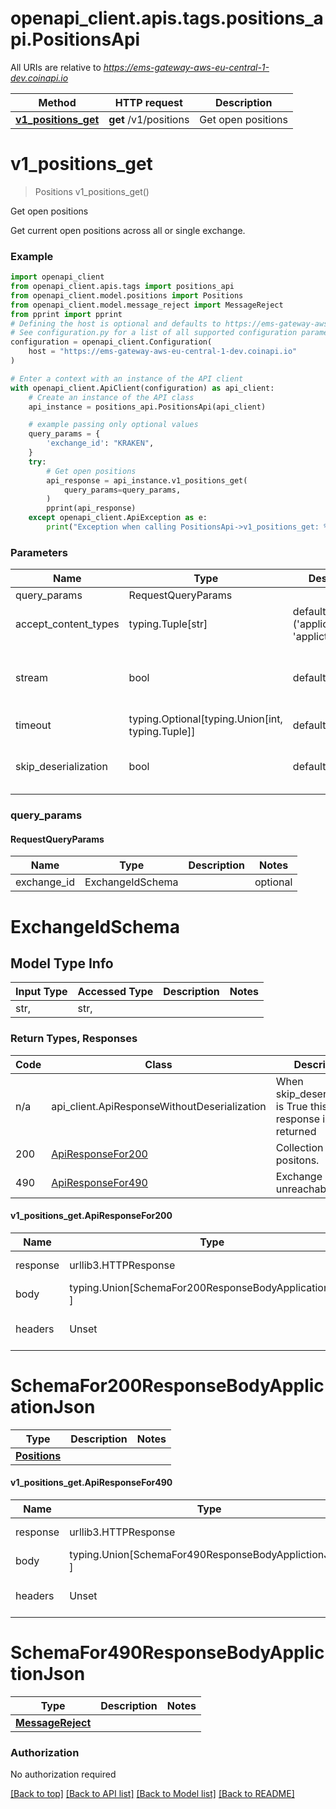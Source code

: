 <a name="__pageTop"></a>
# openapi_client.apis.tags.positions_api.PositionsApi

All URIs are relative to *https://ems-gateway-aws-eu-central-1-dev.coinapi.io*

Method | HTTP request | Description
------------- | ------------- | -------------
[**v1_positions_get**](#v1_positions_get) | **get** /v1/positions | Get open positions

# **v1_positions_get**
<a name="v1_positions_get"></a>
> Positions v1_positions_get()

Get open positions

Get current open positions across all or single exchange.

### Example

```python
import openapi_client
from openapi_client.apis.tags import positions_api
from openapi_client.model.positions import Positions
from openapi_client.model.message_reject import MessageReject
from pprint import pprint
# Defining the host is optional and defaults to https://ems-gateway-aws-eu-central-1-dev.coinapi.io
# See configuration.py for a list of all supported configuration parameters.
configuration = openapi_client.Configuration(
    host = "https://ems-gateway-aws-eu-central-1-dev.coinapi.io"
)

# Enter a context with an instance of the API client
with openapi_client.ApiClient(configuration) as api_client:
    # Create an instance of the API class
    api_instance = positions_api.PositionsApi(api_client)

    # example passing only optional values
    query_params = {
        'exchange_id': "KRAKEN",
    }
    try:
        # Get open positions
        api_response = api_instance.v1_positions_get(
            query_params=query_params,
        )
        pprint(api_response)
    except openapi_client.ApiException as e:
        print("Exception when calling PositionsApi->v1_positions_get: %s\n" % e)
```
### Parameters

Name | Type | Description  | Notes
------------- | ------------- | ------------- | -------------
query_params | RequestQueryParams | |
accept_content_types | typing.Tuple[str] | default is ('application/json', 'appliction/json', ) | Tells the server the content type(s) that are accepted by the client
stream | bool | default is False | if True then the response.content will be streamed and loaded from a file like object. When downloading a file, set this to True to force the code to deserialize the content to a FileSchema file
timeout | typing.Optional[typing.Union[int, typing.Tuple]] | default is None | the timeout used by the rest client
skip_deserialization | bool | default is False | when True, headers and body will be unset and an instance of api_client.ApiResponseWithoutDeserialization will be returned

### query_params
#### RequestQueryParams

Name | Type | Description  | Notes
------------- | ------------- | ------------- | -------------
exchange_id | ExchangeIdSchema | | optional


# ExchangeIdSchema

## Model Type Info
Input Type | Accessed Type | Description | Notes
------------ | ------------- | ------------- | -------------
str,  | str,  |  | 

### Return Types, Responses

Code | Class | Description
------------- | ------------- | -------------
n/a | api_client.ApiResponseWithoutDeserialization | When skip_deserialization is True this response is returned
200 | [ApiResponseFor200](#v1_positions_get.ApiResponseFor200) | Collection of positons.
490 | [ApiResponseFor490](#v1_positions_get.ApiResponseFor490) | Exchange is unreachable.

#### v1_positions_get.ApiResponseFor200
Name | Type | Description  | Notes
------------- | ------------- | ------------- | -------------
response | urllib3.HTTPResponse | Raw response |
body | typing.Union[SchemaFor200ResponseBodyApplicationJson, ] |  |
headers | Unset | headers were not defined |

# SchemaFor200ResponseBodyApplicationJson
Type | Description  | Notes
------------- | ------------- | -------------
[**Positions**](../../models/Positions.md) |  | 


#### v1_positions_get.ApiResponseFor490
Name | Type | Description  | Notes
------------- | ------------- | ------------- | -------------
response | urllib3.HTTPResponse | Raw response |
body | typing.Union[SchemaFor490ResponseBodyApplictionJson, ] |  |
headers | Unset | headers were not defined |

# SchemaFor490ResponseBodyApplictionJson
Type | Description  | Notes
------------- | ------------- | -------------
[**MessageReject**](../../models/MessageReject.md) |  | 


### Authorization

No authorization required

[[Back to top]](#__pageTop) [[Back to API list]](../../../README.md#documentation-for-api-endpoints) [[Back to Model list]](../../../README.md#documentation-for-models) [[Back to README]](../../../README.md)

